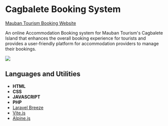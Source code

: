 # Cagbalete Booking System

[Mauban Tourism Booking Website](https://maubantourism.skfilucban.com)

An online Accommodation Booking system for Mauban Tourism's Cagbalete Island that enhances the overall booking experience for tourists and provides a user-friendly platform for accommodation providers to manage their bookings.

<img src="https://github.com/raxxcarandang/Cagbalete-Booking-System/blob/main/preview/preview.gif" />

## Languages and Utilities
- **HTML**
- **CSS**
- **JAVASCRIPT**
- **PHP**
- [Laravel Breeze](https://laravel.com/)
- [Vite.js](https://vite.dev/)
- [Alpine.js](https://alpinejs.dev/)

